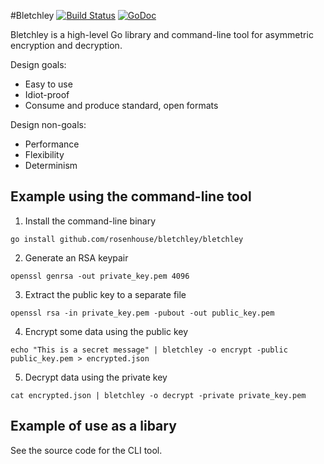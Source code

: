 #Bletchley
[![Build Status](https://api.travis-ci.org/rosenhouse/bletchley.png?branch=master)](http://travis-ci.org/rosenhouse/bletchley)
[![GoDoc](https://godoc.org/github.com/rosenhouse/bletchley?status.svg)](https://godoc.org/github.com/rosenhouse/bletchley)

Bletchley is a high-level Go library and command-line tool for asymmetric encryption and decryption.

Design goals:
- Easy to use
- Idiot-proof
- Consume and produce standard, open formats

Design non-goals:
- Performance
- Flexibility
- Determinism


## Example using the command-line tool
1. Install the command-line binary
  ```
  go install github.com/rosenhouse/bletchley/bletchley
  ```

2. Generate an RSA keypair
  ```
  openssl genrsa -out private_key.pem 4096
  ```

3. Extract the public key to a separate file
  ```
  openssl rsa -in private_key.pem -pubout -out public_key.pem
  ```

4. Encrypt some data using the public key
  ```
  echo "This is a secret message" | bletchley -o encrypt -public public_key.pem > encrypted.json
  ```

5. Decrypt data using the private key
  ```
  cat encrypted.json | bletchley -o decrypt -private private_key.pem
  ```


## Example of use as a libary
See the source code for the CLI tool.
